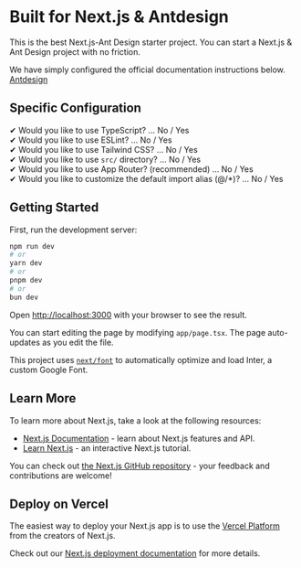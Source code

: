 # Built for Next.js & Antdesign
This is the best Next.js-Ant Design starter project. You can start a Next.js & Ant Design project with no friction.

We have simply configured the official documentation instructions below.  
[Antdesign](https://ant.design/docs/react/use-with-next/)

## Specific Configuration
✔ Would you like to use TypeScript? … No / Yes  
✔ Would you like to use ESLint? … No / Yes  
✔ Would you like to use Tailwind CSS? … No / Yes  
✔ Would you like to use `src/` directory? … No / Yes  
✔ Would you like to use App Router? (recommended) … No / Yes  
✔ Would you like to customize the default import alias (@/*)? … No / Yes  

## Getting Started

First, run the development server:

```bash
npm run dev
# or
yarn dev
# or
pnpm dev
# or
bun dev
```

Open [http://localhost:3000](http://localhost:3000) with your browser to see the result.

You can start editing the page by modifying `app/page.tsx`. The page auto-updates as you edit the file.

This project uses [`next/font`](https://nextjs.org/docs/basic-features/font-optimization) to automatically optimize and load Inter, a custom Google Font.

## Learn More

To learn more about Next.js, take a look at the following resources:

- [Next.js Documentation](https://nextjs.org/docs) - learn about Next.js features and API.
- [Learn Next.js](https://nextjs.org/learn) - an interactive Next.js tutorial.

You can check out [the Next.js GitHub repository](https://github.com/vercel/next.js/) - your feedback and contributions are welcome!

## Deploy on Vercel

The easiest way to deploy your Next.js app is to use the [Vercel Platform](https://vercel.com/new?utm_medium=default-template&filter=next.js&utm_source=create-next-app&utm_campaign=create-next-app-readme) from the creators of Next.js.

Check out our [Next.js deployment documentation](https://nextjs.org/docs/deployment) for more details.
